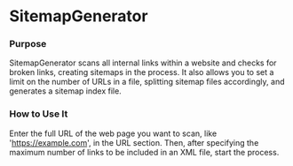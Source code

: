 # SitemapGenerator

### Purpose

SitemapGenerator scans all internal links within a website and checks for broken links, creating sitemaps in the process. It also allows you to set a limit on the number of URLs in a file, splitting sitemap files accordingly, and generates a sitemap index file.

### How to Use It

Enter the full URL of the web page you want to scan, like 'https://example.com', in the URL section. Then, after specifying the maximum number of links to be included in an XML file, start the process.
